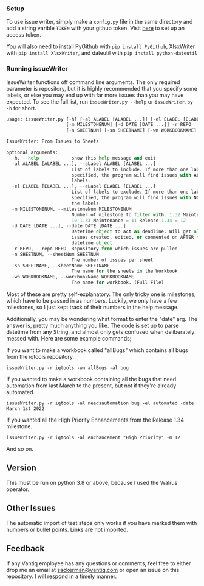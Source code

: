 ### Setup

To use issue writer, simply make a `config.py` file in the same directory and add a string varible `TOKEN` with your github token. Visit [here](https://docs.github.com/en/free-pro-team@latest/github/authenticating-to-github/creating-a-personal-access-token) to set up an access token. 

You will also need to install PyGithub with `pip install PyGithub`, XlsxWriter with `pip install XlsxWriter`, and dateutil with `pip install python-dateutil`

### Running issueWriter

IssueWriter functions off command line arguments. The only required parameter is repository, but it is highly
recommended that you specify some labels, or else you may end up with far more issues than you may have expected.
To see the full list, run `issueWriter.py --help` or `issueWriter.py -h` for short.

```python
usage: issueWriter.py [-h] [-al ALABEL [ALABEL ...]] [-el ELABEL [ELABEL ...]]
                      [-m MILESTONENUM] [-d DATE [DATE ...]] -r REPO
                      [-n SHEETNUM] [-sn SHEETNAME] [-wn WORKBOOKNAME]

IssueWriter: From Issues to Sheets

optional arguments:
  -h, --help            show this help message and exit
  -al ALABEL [ALABEL ...], --aLabel ALABEL [ALABEL ...]
                        List of labels to include. If more than one label is
                        specified, the program will find issues with ALL
                        labels.
  -el ELABEL [ELABEL ...], --eLabel ELABEL [ELABEL ...]
                        List of labels to exclude. If more than one label is
                        specified, the program will find issues with NONE of
                        the labels
  -m MILESTONENUM, --milestoneNum MILESTONENUM
                        Number of milestone to filter with. 1.32 Maintenance =
                        10 1.33 Maintenance = 11 Release 1.34 = 12
  -d DATE [DATE ...], --date DATE [DATE ...]
                        Datetime object to act as deadline. Will get all
                        issues created, edited, or commented on AFTER the
                        datetime object
  -r REPO, --repo REPO  Repository from which issues are pulled
  -n SHEETNUM, --sheetNum SHEETNUM
                        The number of issues per sheet
  -sn SHEETNAME, --sheetName SHEETNAME
                        The name for the sheets in the Workbook
  -wn WORKBOOKNAME, --workbookName WORKBOOKNAME
                        The name for workbook. (Full File)
```

Most of these are pretty self-explanatory. The only tricky one is milestones, which have to be passed in as numbers.
Luckily, we only have a few milestones, so I just kept track of their numbers in the help message.

Additionally, you may be wondering what format to enter the "date" arg. The answer is, pretty much anything you like.
The code is set up to parse datetime from any String, and almost only gets confused when deliberately messed with. 
Here are some example commands;

If you want to make a workbook called "allBugs" which contains all bugs from the iqtools repository.

`issueWriter.py -r iqtools -wn allBugs -al bug`

If you wanted to make a workbook containing all the bugs that need automation from last March 
to the present, but not if they're already automated.

`issueWriter.py -r iqtools -al needsautomation bug -el automated -date March 1st 2022`

If you wanted all the High Priority Enhancements from the Release 1.34 milestone.

`issueWriter.py -r iqtools -al enchancement "High Priority" -m 12`

And so on.

## Version

This must be run on python 3.8 or above, because I used the Walrus operator.

## Other Issues

The automatic import of test steps only works if you have marked them with numbers or bullet points. Links are
not imported.

## Feedback

If any Vantiq employee has any questions or comments, feel free to either drop me an email at sackerman@vantiq.com
or open an issue on this repository. I will respond in a timely manner.